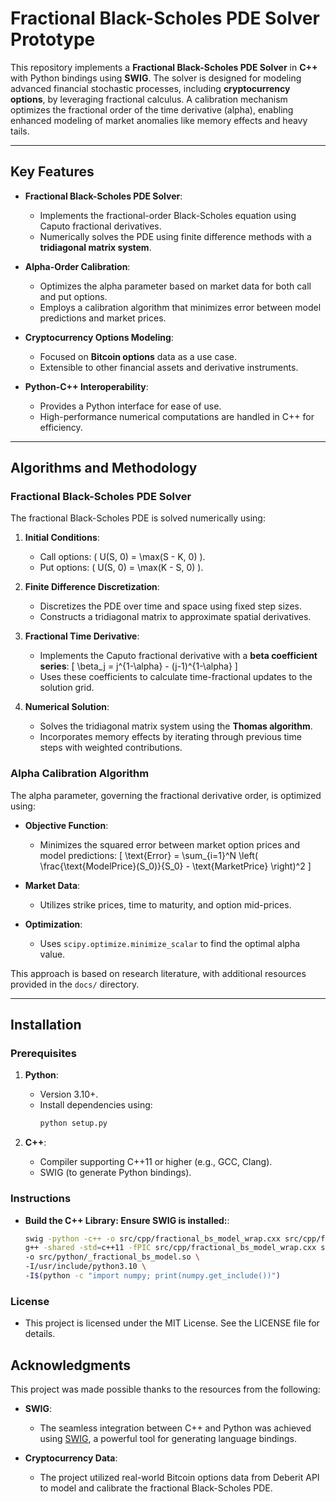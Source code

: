 # Fractional Black-Scholes PDE Solver Prototype

This repository implements a **Fractional Black-Scholes PDE Solver** in **C++** with Python bindings using **SWIG**. The solver is designed for modeling advanced financial stochastic processes, including **cryptocurrency options**, by leveraging fractional calculus. A calibration mechanism optimizes the fractional order of the time derivative (alpha), enabling enhanced modeling of market anomalies like memory effects and heavy tails.

---

## Key Features

- **Fractional Black-Scholes PDE Solver**:
  - Implements the fractional-order Black-Scholes equation using Caputo fractional derivatives.
  - Numerically solves the PDE using finite difference methods with a **tridiagonal matrix system**.

- **Alpha-Order Calibration**:
  - Optimizes the alpha parameter based on market data for both call and put options.
  - Employs a calibration algorithm that minimizes error between model predictions and market prices.

- **Cryptocurrency Options Modeling**:
  - Focused on **Bitcoin options** data as a use case.
  - Extensible to other financial assets and derivative instruments.

- **Python-C++ Interoperability**:
  - Provides a Python interface for ease of use.
  - High-performance numerical computations are handled in C++ for efficiency.

---

## Algorithms and Methodology

### Fractional Black-Scholes PDE Solver

The fractional Black-Scholes PDE is solved numerically using:

1. **Initial Conditions**:
   - Call options: \( U(S, 0) = \max(S - K, 0) \).
   - Put options: \( U(S, 0) = \max(K - S, 0) \).

2. **Finite Difference Discretization**:
   - Discretizes the PDE over time and space using fixed step sizes.
   - Constructs a tridiagonal matrix to approximate spatial derivatives.

3. **Fractional Time Derivative**:
   - Implements the Caputo fractional derivative with a **beta coefficient series**:
     \[
     \beta_j = j^{1-\alpha} - (j-1)^{1-\alpha}
     \]
   - Uses these coefficients to calculate time-fractional updates to the solution grid.

4. **Numerical Solution**:
   - Solves the tridiagonal matrix system using the **Thomas algorithm**.
   - Incorporates memory effects by iterating through previous time steps with weighted contributions.

### Alpha Calibration Algorithm

The alpha parameter, governing the fractional derivative order, is optimized using:

- **Objective Function**:
  - Minimizes the squared error between market option prices and model predictions:
    \[
    \text{Error} = \sum_{i=1}^N \left( \frac{\text{ModelPrice}(S_0)}{S_0} - \text{MarketPrice} \right)^2
    \]

- **Market Data**:
  - Utilizes strike prices, time to maturity, and option mid-prices.

- **Optimization**:
  - Uses `scipy.optimize.minimize_scalar` to find the optimal alpha value.

This approach is based on research literature, with additional resources provided in the `docs/` directory.

---

## Installation

### Prerequisites

1. **Python**:
   - Version 3.10+.
   - Install dependencies using:
     ```bash
     python setup.py
     ```

2. **C++**:
   - Compiler supporting C++11 or higher (e.g., GCC, Clang).
   - SWIG (to generate Python bindings).

### Instructions

- **Build the C++ Library: Ensure SWIG is installed:**:
   ```bash
   swig -python -c++ -o src/cpp/fractional_bs_model_wrap.cxx src/cpp/fractional_bs_model.i
   g++ -shared -std=c++11 -fPIC src/cpp/fractional_bs_model_wrap.cxx src/cpp/fractional_bs_model.cpp \ 
   -o src/python/_fractional_bs_model.so \ 
   -I/usr/include/python3.10 \
   -I$(python -c "import numpy; print(numpy.get_include())")
   ```

### License

- This project is licensed under the MIT License. See the LICENSE file for details.

## Acknowledgments

This project was made possible thanks to the resources from the following:

- **SWIG**:
  - The seamless integration between C++ and Python was achieved using [SWIG](http://www.swig.org/), a powerful tool for generating language bindings.

- **Cryptocurrency Data**:
  - The project utilized real-world Bitcoin options data from Deberit API to model and calibrate the fractional Black-Scholes PDE.






